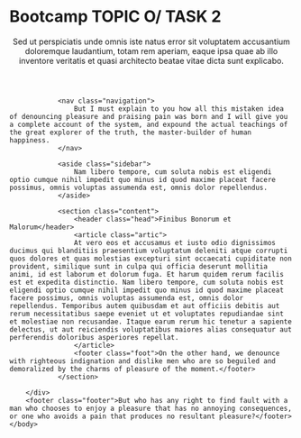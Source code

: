 # Bootcamp TOPIC O/ TASK 2

<!DOCTYPE html>
<html lang="en">
    <head>
        <meta charset="utf-8">
        <title></title>
        <link rel="stylesheet" href="style.css">
    </head>
    <header class="header">
Sed ut perspiciatis unde omnis iste natus error sit voluptatem accusantium doloremque laudantium, totam rem aperiam, eaque ipsa quae ab illo inventore veritatis et quasi architecto beatae vitae dicta sunt explicabo.    </header>
    <body>
        <div class="container">

                <nav class="navigation">
                    But I must explain to you how all this mistaken idea of denouncing pleasure and praising pain was born and I will give you a complete account of the system, and expound the actual teachings of the great explorer of the truth, the master-builder of human happiness.
                </nav>

                <aside class="sidebar">
                    Nam libero tempore, cum soluta nobis est eligendi optio cumque nihil impedit quo minus id quod maxime placeat facere possimus, omnis voluptas assumenda est, omnis dolor repellendus.
                </aside>

                <section class="content">
                    <header class="head">Finibus Bonorum et Malorum</header>
                    <article class="artic">
                    At vero eos et accusamus et iusto odio dignissimos ducimus qui blanditiis praesentium voluptatum deleniti atque corrupti quos dolores et quas molestias excepturi sint occaecati cupiditate non provident, similique sunt in culpa qui officia deserunt mollitia animi, id est laborum et dolorum fuga. Et harum quidem rerum facilis est et expedita distinctio. Nam libero tempore, cum soluta nobis est eligendi optio cumque nihil impedit quo minus id quod maxime placeat facere possimus, omnis voluptas assumenda est, omnis dolor repellendus. Temporibus autem quibusdam et aut officiis debitis aut rerum necessitatibus saepe eveniet ut et voluptates repudiandae sint et molestiae non recusandae. Itaque earum rerum hic tenetur a sapiente delectus, ut aut reiciendis voluptatibus maiores alias consequatur aut perferendis doloribus asperiores repellat.
                    </article>
                    <footer class="foot">On the other hand, we denounce with righteous indignation and dislike men who are so beguiled and demoralized by the charms of pleasure of the moment.</footer>
                </section>

        </div>
        <footer class="footer">But who has any right to find fault with a man who chooses to enjoy a pleasure that has no annoying consequences, or one who avoids a pain that produces no resultant pleasure?</footer>
    </body>
</html>
